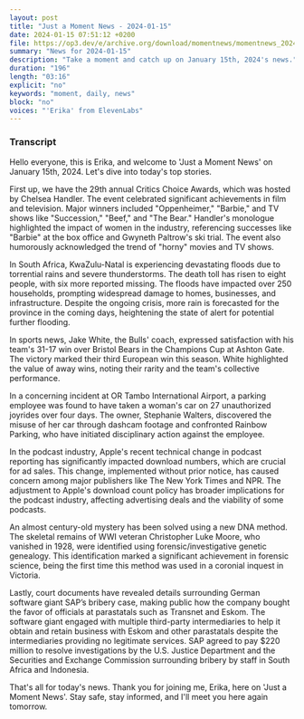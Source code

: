```yaml
---
layout: post
title: "Just a Moment News - 2024-01-15"
date: 2024-01-15 07:51:12 +0200
file: https://op3.dev/e/archive.org/download/momentnews/momentnews_2024-01-15.mp3
summary: "News for 2024-01-15"
description: "Take a moment and catch up on January 15th, 2024's news."
duration: "196"
length: "03:16"
explicit: "no"
keywords: "moment, daily, news"
block: "no"
voices: "'Erika' from ElevenLabs"
---
```


### Transcript

Hello everyone, this is Erika, and welcome to 'Just a Moment News' on January 15th, 2024. Let's dive into today's top stories.

First up, we have the 29th annual Critics Choice Awards, which was hosted by Chelsea Handler. The event celebrated significant achievements in film and television. Major winners included "Oppenheimer," "Barbie," and TV shows like "Succession," "Beef," and "The Bear." Handler's monologue highlighted the impact of women in the industry, referencing successes like "Barbie" at the box office and Gwyneth Paltrow's ski trial. The event also humorously acknowledged the trend of "horny" movies and TV shows.

In South Africa, KwaZulu-Natal is experiencing devastating floods due to torrential rains and severe thunderstorms. The death toll has risen to eight people, with six more reported missing. The floods have impacted over 250 households, prompting widespread damage to homes, businesses, and infrastructure. Despite the ongoing crisis, more rain is forecasted for the province in the coming days, heightening the state of alert for potential further flooding.

In sports news, Jake White, the Bulls' coach, expressed satisfaction with his team's 31-17 win over Bristol Bears in the Champions Cup at Ashton Gate. The victory marked their third European win this season. White highlighted the value of away wins, noting their rarity and the team's collective performance.

In a concerning incident at OR Tambo International Airport, a parking employee was found to have taken a woman's car on 27 unauthorized joyrides over four days. The owner, Stephanie Walters, discovered the misuse of her car through dashcam footage and confronted Rainbow Parking, who have initiated disciplinary action against the employee.

In the podcast industry, Apple's recent technical change in podcast reporting has significantly impacted download numbers, which are crucial for ad sales. This change, implemented without prior notice, has caused concern among major publishers like The New York Times and NPR. The adjustment to Apple's download count policy has broader implications for the podcast industry, affecting advertising deals and the viability of some podcasts.

An almost century-old mystery has been solved using a new DNA method. The skeletal remains of WWI veteran Christopher Luke Moore, who vanished in 1928, were identified using forensic/investigative genetic genealogy. This identification marked a significant achievement in forensic science, being the first time this method was used in a coronial inquest in Victoria.

Lastly, court documents have revealed details surrounding German software giant SAP’s bribery case, making public how the company bought the favor of officials at parastatals such as Transnet and Eskom. The software giant engaged with multiple third-party intermediaries to help it obtain and retain business with Eskom and other parastatals despite the intermediaries providing no legitimate services. SAP agreed to pay $220 million to resolve investigations by the U.S. Justice Department and the Securities and Exchange Commission surrounding bribery by staff in South Africa and Indonesia.

That's all for today's news. Thank you for joining me, Erika, here on 'Just a Moment News'. Stay safe, stay informed, and I'll meet you here again tomorrow.
